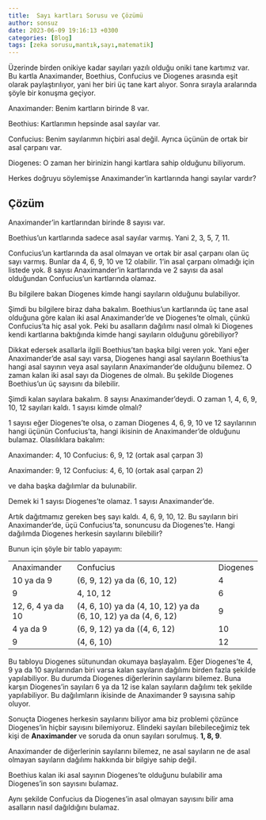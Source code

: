 ```yaml
---
title:  Sayı kartları Sorusu ve Çözümü
author: sonsuz
date: 2023-06-09 19:16:13 +0300
categories: [Blog]
tags: [zeka sorusu,mantık,sayı,matematik]
---
```


Üzerinde birden onikiye kadar sayıları yazılı olduğu oniki tane kartımız var. Bu kartla Anaximander, Boethius, Confucius ve Diogenes arasında eşit olarak paylaştırılıyor, yani her biri üç tane kart alıyor. Sonra sırayla aralarında şöyle bir konuşma geçiyor.


Anaximander: Benim kartların birinde 8 var.


Beothius: Kartlarımın hepsinde asal sayılar var.


Confucius: Benim sayılarımın hiçbiri asal değil. Ayrıca üçünün de ortak bir asal çarpanı var.


Diogenes: O zaman her birinizin hangi kartlara sahip olduğunu biliyorum.


Herkes doğruyu söylemişse Anaximander’in kartlarında hangi sayılar vardır?


## Çözüm

Anaximander’in kartlarından birinde 8 sayısı var.


Boethius’un kartlarında sadece asal sayılar varmış. Yani 2, 3, 5, 7, 11. 


Confucius’un kartlarında da asal olmayan ve ortak bir asal çarpanı olan üç sayı varmış. Bunlar da 4, 6, 9, 10 ve 12 olabilir. 1’in asal çarpanı olmadığı için listede yok. 8 sayısı Anaximander’in kartlarında ve 2 sayısı da asal olduğundan Confucius’un kartlarında olamaz. 


Bu bilgilere bakan Diogenes kimde hangi sayıların olduğunu bulabiliyor. 


Şimdi bu bilgilere biraz daha bakalım. Boethius’un kartlarında üç tane asal olduğuna göre kalan iki asal Anaximander’de ve Diogenes’te olmalı, çünkü Confucius’ta hiç asal yok. Peki bu asalların dağılımı nasıl olmalı ki Diogenes kendi kartlarına baktığında kimde hangi sayıların olduğunu görebiliyor? 


Dikkat edersek asallarla ilgili Boethius’tan başka bilgi veren yok. Yani eğer Anaximander’de asal sayı varsa, Diogenes hangi asal sayıların Boethius’ta hangi asal sayının veya asal sayıların Anaximander’de olduğunu bilemez. O zaman kalan iki asal sayı da Diogenes de olmalı. Bu şekilde Diogenes Boethius’un üç sayısını da bilebilir. 


Şimdi kalan sayılara bakalım. 8 sayısı Anaximander’deydi. O zaman 1, 4, 6, 9, 10, 12 sayıları kaldı. 1 sayısı kimde olmalı?


1 sayısı eğer Diogenes’te olsa, o zaman Diogenes 4, 6, 9, 10 ve 12 sayılarının hangi üçünün Confucius’ta, hangi ikisinin de Anaximander’de olduğunu bulamaz. Olasılıklara bakalım:


Anaximander: 4, 10 Confucius: 6, 9, 12 (ortak asal çarpan 3)


Anaximander: 9, 12 Confucius: 4, 6, 10 (ortak asal çarpan 2)


ve daha başka dağılımlar da bulunabilir. 


Demek ki 1 sayısı Diogenes’te olamaz. 1 sayısı Anaximander’de.


Artık dağıtmamız gereken beş sayı kaldı. 4, 6, 9, 10, 12. Bu sayıların biri Anaximander’de, üçü Confucius’ta, sonuncusu da Diogenes’te. Hangi dağılımda Diogenes herkesin sayılarını bilebilir?


Bunun için şöyle bir tablo yapayım:




|  |  |  |
| --- | --- | --- |
| Anaximander | Confucius | Diogenes |
| 10 ya da 9 | (6, 9, 12) ya da (6, 10, 12) | 4 |
| 9 | 4, 10, 12 | 6 |
| 12, 6, 4 ya da 10 | (4, 6, 10) ya da (4, 10, 12) ya da (6, 10, 12) ya da (4, 6, 12) | 9 |
| 4 ya da 9 | (6, 9, 12) ya da ((4, 6, 12) | 10 |
| 9 | (4, 6, 10) | 12 |


Bu tabloyu Diogenes sütunundan okumaya başlayalım. Eğer Diogenes’te 4, 9 ya da 10 sayılarından biri varsa kalan sayıların dağılımı birden fazla şekilde yapılabiliyor. Bu durumda Diogenes diğerlerinin sayılarını bilemez. Buna karşın Diogenes’in sayıları 6 ya da 12 ise kalan sayıların dağılımı tek şekilde yapılabiliyor. Bu dağılımların ikisinde de Anaximander 9 sayısına sahip oluyor.


Sonuçta Diogenes herkesin sayılarını biliyor ama biz problemi çözünce Diogenes’in hiçbir sayısını bilemiyoruz. Elindeki sayıları bilebileceğimiz tek kişi de **Anaximander** ve soruda da onun sayıları sorulmuş. **1, 8, 9**.


Anaximander de diğerlerinin sayılarını bilemez, ne asal sayıların ne de asal olmayan sayıların dağılımı hakkında bir bilgiye sahip değil. 


Boethius kalan iki asal sayının Diogenes’te olduğunu bulabilir ama Diogenes’in son sayısını bulamaz. 


Aynı şekilde Confucius da Diogenes’in asal olmayan sayısını bilir ama asalların nasıl dağıldığını bulamaz.


